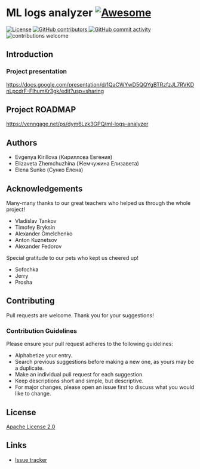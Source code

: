 # ML logs analyzer [![Awesome](https://cdn.rawgit.com/sindresorhus/awesome/d7305f38d29fed78fa85652e3a63e154dd8e8829/media/badge.svg)](https://github.com/sindresorhus/awesome#readme)
[![License](https://img.shields.io/github/license/lizazhemchuzhina/SE.svg)]()
<a href="https://github.com/lizazhemchuzhina/SE/graphs/contributors" target="_blank">
<img src="https://img.shields.io/github/contributors-anon/lizazhemchuzhina/SE.svg" alt="GitHub contributors">
</a>
<a href="https://github.com/lizazhemchuzhina/SE/commits/2.x" target="_blank">
<img src="https://img.shields.io/github/commit-activity/y/lizazhemchuzhina/SE.svg" alt="GitHub commit activity">
</a>
![contributions welcome](https://img.shields.io/badge/contributions-welcome-brightgreen.svg?style=flat)
## Introduction
### Project presentation
https://docs.google.com/presentation/d/1QaCWYwD5QQYgBTRzfzJL7RVKDnLpcdrF-FIhumKr3gk/edit?usp=sharing

## Project ROADMAP
https://venngage.net/ps/dym6Lzk3GPQ/ml-logs-analyzer

## Authors
- Evgenya Kirillova (Кириллова Евгения)
- Elizaveta Zhemchuzhina (Жемчужина Елизавета)
- Elena Sunko (Сунко Елена)

## Acknowledgements
Many-many thanks to our great teachers who helped us through the whole project!
- Vladislav Tankov
- Timofey Bryksin
- Alexander Omelchenko
- Anton Kuznetsov
- Alexander Fedorov

Special gratitude to our pets who kept us cheered up!
- Sofochka
- Jerry
- Prosha
## Contributing
Pull requests are welcome. Thank you for your suggestions!

### Contribution Guidelines

Please ensure your pull request adheres to the following guidelines:

- Alphabetize your entry.
- Search previous suggestions before making a new one, as yours may be a duplicate.
- Make an individual pull request for each suggestion.
- Keep descriptions short and simple, but descriptive.
- For major changes, please open an issue first to discuss what you would like to change.

## License
[Apache License 2.0](https://choosealicense.com/licenses/apache-2.0/)

## Links
* [Issue tracker](https://github.com/lizazhemchuzhina/SE/issues)
